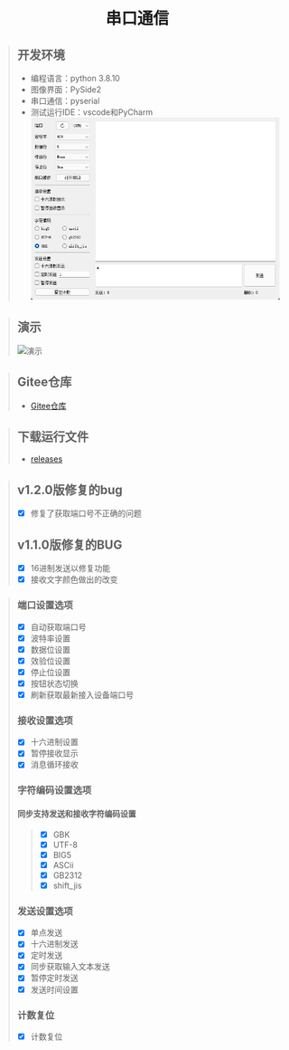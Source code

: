 <div align="center">
<h1 align="center">串口通信</h1>
</div>

> ## 开发环境
> + 编程语言：python 3.8.10
> + 图像界面：PySide2
> + 串口通信：pyserial
> + 测试运行IDE：vscode和PyCharm \
> ![演示](https://github.com/ChestnutYueyue/Serial-Port-Assistant/blob/main/img/1.png?raw=true)

> ## 演示
> ![演示](https://github.com/ChestnutYueyue/Serial-Port-Assistant/blob/main/img/%E6%BC%94%E7%A4%BA.gif?raw=true)

> ## Gitee仓库
> + [Gitee仓库](https://gitee.com/ricocosoul/Serial-Port-Assistant)

> ## 下载运行文件
> + [releases](https://gitee.com/ricocosoul/Serial-Port-Assistant/releases/)

> ## v1.2.0版修复的bug
> + [x] 修复了获取端口号不正确的问题
> ## v1.1.0版修复的BUG
> + [x] 16进制发送以修复功能
> + [x] 接收文字颜色做出的改变

> ### 端口设置选项
> - [x] 自动获取端口号
> - [x] 波特率设置
> - [x] 数据位设置
> - [x] 效验位设置
> - [x] 停止位设置
> - [x] 按钮状态切换
> - [x] 刷新获取最新接入设备端口号
> ### 接收设置选项
> - [x] 十六进制设置
> - [x] 暂停接收显示
> - [x] 消息循环接收
> ### 字符编码设置选项
> #### 同步支持发送和接收字符编码设置
>> - [x] GBK
>> - [x] UTF-8
>> - [x] BIG5
>> - [x] ASCii
>> - [x] GB2312
>> - [x] shift_jis
> ### 发送设置选项
> - [x] 单点发送
> - [x] 十六进制发送
> - [x] 定时发送
> - [x] 同步获取输入文本发送
> - [x] 暂停定时发送
> - [x] 发送时间设置
> ### 计数复位
> - [x] 计数复位
